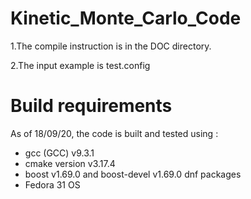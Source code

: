 # Kinetic_Monte_Carlo_Code
1.The compile instruction is in the DOC directory.

2.The input example is test.config


# Build requirements

As of 18/09/20, the code is built and tested using :

- gcc (GCC) v9.3.1
- cmake version v3.17.4
- boost v1.69.0 and boost-devel v1.69.0 dnf packages 
- Fedora 31 OS
